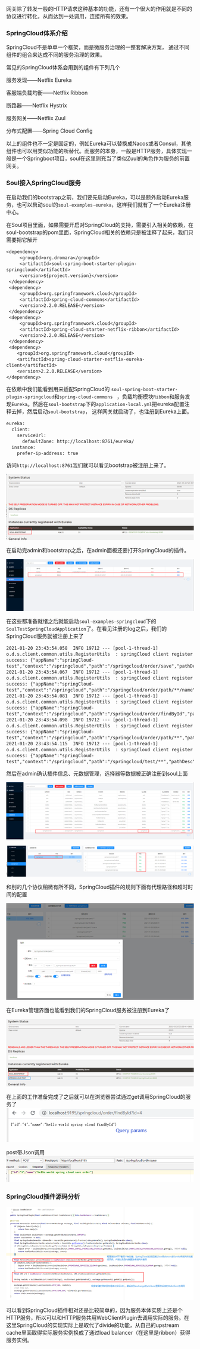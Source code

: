 网关除了转发一般的HTTP请求这种基本的功能，还有一个很大的作用就是不同的协议进行转化，从而达到一处调用，连接所有的效果。



### SpringCloud体系介绍

SpringCloud不是单单一个框架，而是微服务治理的一整套解决方案， 通过不同组件的组合来达成不同的服务治理的效果。

常见的SpringCloud体系会用到的组件有下列几个

服务发现——Netflix Eureka

客服端负载均衡——Netflix Ribbon

断路器——Netflix Hystrix

服务网关——Netflix Zuul

分布式配置——Spring Cloud Config

以上的组件也不一定是固定的，例如Eureka可以替换成Nacos或者Consul，其他组件也可以用类似功能的所替代。而服务的本身，一般是HTTP服务，具体实现一般是一个Springboot项目，soul在这里则充当了类似Zuul的角色作为服务的前置网关。



### Soul接入SpringCloud服务

在启动我们的bootstrap之前，我们要先启动Eureka，可以是额外启动Eureka服务，也可以启动soul的`soul-examples-eureka`，这样我们就有了一个Eureka注册中心。



在Soul项目里面，如果需要开启对SpringCloud的支持，需要引入相关的依赖，在soul-bootstrap的pom里面，SpringCloud相关的依赖只是被注释了起来，我们只需要把它解开

```
<dependency>
     <groupId>org.dromara</groupId>
     <artifactId>soul-spring-boot-starter-plugin-springcloud</artifactId>
     <version>${project.version}</version>
 </dependency>
 <dependency>
     <groupId>org.springframework.cloud</groupId>
     <artifactId>spring-cloud-commons</artifactId>
     <version>2.2.0.RELEASE</version>
 </dependency>
 <dependency>
     <groupId>org.springframework.cloud</groupId>
     <artifactId>spring-cloud-starter-netflix-ribbon</artifactId>
     <version>2.2.0.RELEASE</version>
 </dependency>
 <dependency>
    <groupId>org.springframework.cloud</groupId>
    <artifactId>spring-cloud-starter-netflix-eureka-client</artifactId>
    <version>2.2.0.RELEASE</version>
</dependency>
```

在依赖中我们能看到用来适配SpringCloud的 `soul-spring-boot-starter-plugin-springcloud`和`spring-cloud-commons ` ，负载均衡模块`Ribbon`和服务发现`Eureka`。然后在`soul-bootstrap`下的`application-local.yml`把eureka配置注释去掉，然后启动`soul-bootstrap`， 这样网关就启动了，也注册到Eureka上面。

```
eureka:
  client:
    serviceUrl:
      defaultZone: http://localhost:8761/eureka/
  instance:
    prefer-ip-address: true
```

访问`http://localhost:8761`我们就可以看见bootstrap被注册上来了。

![image-20210321233147099](../pic/Soul的RPC协议支持——SpringCloud/image-20210321233147099.png)

在启动完admin和bootstrap之后，在admin面板还要打开SpringCloud的插件。

![img](../pic/Soul的RPC协议支持——SpringCloud/插件管理.png)

在这些都准备就绪之后就能启动`soul-examples-springcloud`下的`SoulTestSpringCloudApplication`了。在看见注册的log之后，我们的SpringCloud服务就被注册上来了

```
2021-01-20 23:43:54.058  INFO 19712 --- [pool-1-thread-1] o.d.s.client.common.utils.RegisterUtils  : springCloud client register success: {"appName":"springCloud-test","context":"/springcloud","path":"/springcloud/order/save","pathDesc":"","rpcType":"springCloud","ruleName":"/springcloud/order/save","enabled":true} 
2021-01-20 23:43:54.067  INFO 19712 --- [pool-1-thread-1] o.d.s.client.common.utils.RegisterUtils  : springCloud client register success: {"appName":"springCloud-test","context":"/springcloud","path":"/springcloud/order/path/**/name","pathDesc":"","rpcType":"springCloud","ruleName":"/springcloud/order/path/**/name","enabled":true} 
2021-01-20 23:43:54.081  INFO 19712 --- [pool-1-thread-1] o.d.s.client.common.utils.RegisterUtils  : springCloud client register success: {"appName":"springCloud-test","context":"/springcloud","path":"/springcloud/order/findById","pathDesc":"","rpcType":"springCloud","ruleName":"/springcloud/order/findById","enabled":true} 
2021-01-20 23:43:54.098  INFO 19712 --- [pool-1-thread-1] o.d.s.client.common.utils.RegisterUtils  : springCloud client register success: {"appName":"springCloud-test","context":"/springcloud","path":"/springcloud/order/path/**","pathDesc":"","rpcType":"springCloud","ruleName":"/springcloud/order/path/**","enabled":true} 
2021-01-20 23:43:54.115  INFO 19712 --- [pool-1-thread-1] o.d.s.client.common.utils.RegisterUtils  : springCloud client register success: {"appName":"springCloud-test","context":"/springcloud","path":"/springcloud/test/**","pathDesc":"","rpcType":"springCloud","ruleName":"/springcloud/test/**","enabled":true} 
```

然后在admin确认插件信息、元数据管理，选择器等数据被正确注册到soul上面

![img](../pic/Soul的RPC协议支持——SpringCloud/元数据管理.png)

![img](../pic/Soul的RPC协议支持——SpringCloud/SpringCloud选择器&规则.png)

和别的几个协议稍微有所不同，SpringCloud插件的规则下面有代理路径和超时时间的配置

![img](../pic/Soul的RPC协议支持——SpringCloud/规则配置界面.png)

在Eureka管理界面也能看到我们的SpringCloud服务被注册到Eureka了

![image-20210321233623509](../pic/Soul的RPC协议支持——SpringCloud/image-20210321233623509.png)



在上面的工作准备完成了之后就可以在浏览器尝试通过get调用SpringCloud的服务了![img](../pic/Soul的RPC协议支持——SpringCloud/调用SpringCloud.png)



post带Json调用![img](../pic/Soul的RPC协议支持——SpringCloud/post调用SpringCloud.png)



### SpringCloud插件源码分析

![image-20210321225631193](../pic/Soul的RPC协议支持——SpringCloud/image-20210321225631193.png)

可以看到SpringCloud插件相对还是比较简单的，因为服务本体实质上还是个HTTP服务，所以可以和HTTP服务共用WebClientPlugin去调用实际的服务。在这里SpringCloud的实现实际上是取代了divide的功能，从自己的upstream cache里面取得实际服务实例换成了通过load balancer（在这里是ribbon）获得服务实例。